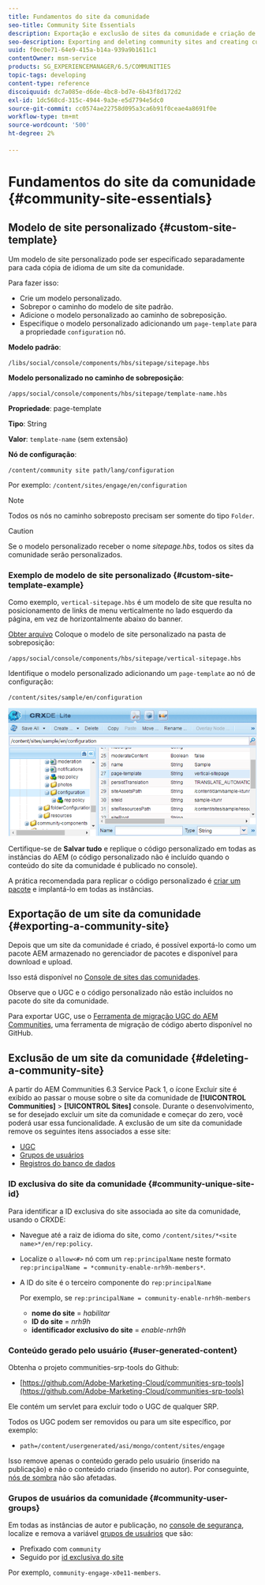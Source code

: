 ```yaml
---
title: Fundamentos do site da comunidade
seo-title: Community Site Essentials
description: Exportação e exclusão de sites da comunidade e criação de modelos de site personalizados
seo-description: Exporting and deleting community sites and creating custom site templates
uuid: f0ec0e71-64e9-415a-b14a-939a9b1611c1
contentOwner: msm-service
products: SG_EXPERIENCEMANAGER/6.5/COMMUNITIES
topic-tags: developing
content-type: reference
discoiquuid: dc7a085e-d6de-4bc8-bd7e-6b43f8d172d2
exl-id: 1dc568cd-315c-4944-9a3e-e5d7794e5dc0
source-git-commit: cc0574ae22758d095a3ca6b91f0ceae4a8691f0e
workflow-type: tm+mt
source-wordcount: '500'
ht-degree: 2%

---
```


# Fundamentos do site da comunidade {#community-site-essentials}

## Modelo de site personalizado {#custom-site-template}

Um modelo de site personalizado pode ser especificado separadamente para cada cópia de idioma de um site da comunidade.

Para fazer isso:

* Crie um modelo personalizado.
* Sobrepor o caminho do modelo de site padrão.
* Adicione o modelo personalizado ao caminho de sobreposição.
* Especifique o modelo personalizado adicionando um `page-template` para a propriedade `configuration` nó.

**Modelo padrão**:

`/libs/social/console/components/hbs/sitepage/sitepage.hbs`

**Modelo personalizado no caminho de sobreposição**:

`/apps/social/console/components/hbs/sitepage/template-name.hbs`

**Propriedade**: page-template

**Tipo**: String

**Valor**: `template-name` (sem extensão)

**Nó de configuração**:

`/content/community site path/lang/configuration`

Por exemplo: `/content/sites/engage/en/configuration`

>[!NOTE]
>
>Todos os nós no caminho sobreposto precisam ser somente do tipo `Folder`.

>[!CAUTION]
>
>Se o modelo personalizado receber o nome *sitepage.hbs*, todos os sites da comunidade serão personalizados.

### Exemplo de modelo de site personalizado {#custom-site-template-example}

Como exemplo, `vertical-sitepage.hbs` é um modelo de site que resulta no posicionamento de links de menu verticalmente no lado esquerdo da página, em vez de horizontalmente abaixo do banner.

[Obter arquivo](assets/vertical-sitepage.hbs)
Coloque o modelo de site personalizado na pasta de sobreposição:

`/apps/social/console/components/hbs/sitepage/vertical-sitepage.hbs`

Identifique o modelo personalizado adicionando um `page-template` ao nó de configuração:

`/content/sites/sample/en/configuration`

![crxde-siteconfiguration](assets/crxde-siteconfiguration.png)

Certifique-se de **Salvar tudo** e replique o código personalizado em todas as instâncias do AEM (o código personalizado não é incluído quando o conteúdo do site da comunidade é publicado no console).

A prática recomendada para replicar o código personalizado é [criar um pacote](../../help/sites-administering/package-manager.md#creating-a-new-package) e implantá-lo em todas as instâncias.

## Exportação de um site da comunidade {#exporting-a-community-site}

Depois que um site da comunidade é criado, é possível exportá-lo como um pacote AEM armazenado no gerenciador de pacotes e disponível para download e upload.

Isso está disponível no [Console de sites das comunidades](sites-console.md#exporting-the-site).

Observe que o UGC e o código personalizado não estão incluídos no pacote do site da comunidade.

Para exportar UGC, use o [Ferramenta de migração UGC do AEM Communities](https://github.com/Adobe-Marketing-Cloud/communities-ugc-migration), uma ferramenta de migração de código aberto disponível no GitHub.

## Exclusão de um site da comunidade {#deleting-a-community-site}

A partir do AEM Communities 6.3 Service Pack 1, o ícone Excluir site é exibido ao passar o mouse sobre o site da comunidade de **[!UICONTROL Communities]** > **[!UICONTROL Sites]** console. Durante o desenvolvimento, se for desejado excluir um site da comunidade e começar do zero, você poderá usar essa funcionalidade. A exclusão de um site da comunidade remove os seguintes itens associados a esse site:

* [UGC](#user-generated-content)
* [Grupos de usuários](#community-user-groups)
* [Registros do banco de dados](#database-records)

### ID exclusiva do site da comunidade {#community-unique-site-id}

Para identificar a ID exclusiva do site associada ao site da comunidade, usando o CRXDE:

* Navegue até a raiz de idioma do site, como `/content/sites/*<site name>*/en/rep:policy`.

* Localize o `allow<#>` nó com um `rep:principalName` neste formato `rep:principalName = *community-enable-nrh9h-members*`.

* A ID do site é o terceiro componente do `rep:principalName`

   Por exemplo, se `rep:principalName = community-enable-nrh9h-members`

   * **nome do site** = *habilitar*
   * **ID do site** = *nrh9h*
   * **identificador exclusivo do site** = *enable-nrh9h*

### Conteúdo gerado pelo usuário {#user-generated-content}

Obtenha o projeto communities-srp-tools do Github:

* [https://github.com/Adobe-Marketing-Cloud/communities-srp-tools](https://github.com/Adobe-Marketing-Cloud/communities-srp-tools)

Ele contém um servlet para excluir todo o UGC de qualquer SRP.

Todos os UGC podem ser removidos ou para um site específico, por exemplo:

* `path=/content/usergenerated/asi/mongo/content/sites/engage`

Isso remove apenas o conteúdo gerado pelo usuário (inserido na publicação) e não o conteúdo criado (inserido no autor). Por conseguinte, [nós de sombra](srp.md#shadownodes) não são afetadas.

### Grupos de usuários da comunidade {#community-user-groups}

Em todas as instâncias de autor e publicação, no [console de segurança](../../help/sites-administering/security.md), localize e remova a variável [grupos de usuários](users.md) que são:

* Prefixado com `community`
* Seguido por [id exclusiva do site](#community-unique-site-id)

Por exemplo, `community-engage-x0e11-members`.
